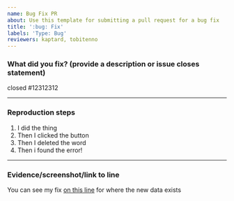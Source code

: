 ```yaml
---
name: Bug Fix PR
about: Use this template for submitting a pull request for a bug fix
title: ':bug: Fix'
labels: 'Type: Bug'
reviewers: kaptard, tobitenno
---
```


### What did you fix? (provide a description or issue closes statement)
closed \#12312312

---

### Reproduction steps
1. I did the thing
1. Then I clicked the button
1. Then I deleted the word
1. Then i found the error!

---

### Evidence/screenshot/link to line

You can see my fix [on this line](#line-number-1235234) for where the new data exists
